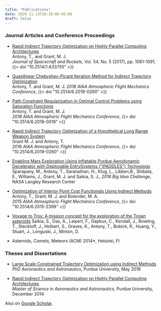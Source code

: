 ```yaml
---
title: "Publications"
date: 2020-11-13T20:10:00-05:00
draft: false
---
```


### Journal Articles and Conference Proceedings
* [Rapid Indirect Trajectory Optimization on Highly Parallel Computing Architectures](/pdf/tantony_rapid_2017.pdf)  
Antony, T., and Grant, M. J.  
*Journal of Spacecraft and Rockets*, Vol. 54, No. 5 (2017), pp. 1081-1091, {{< doi "10.2514/1.A33755" >}}

* [Quasilinear Chebyshev-Picard Iteration Method for Indirect Trajectory Optimization](/pdf/tantony_qcpi_2019.pdf)  
Antony, T. and Grant, M. J.
*2018 AIAA Atmospheric Flight Mechanics Conference*, {{< doi "10.2514/6.2019-0260" >}}

* [Path Constraint Regularization in Optimal Control Problems using Saturation Functions](/pdf/tantony_satfcn_2018.pdf)  
Antony, T. and Grant, M. J.  
*2018 AIAA Atmospheric Flight Mechanics Conference*, {{< doi "10.2514/6.2018-0018" >}}

* [Rapid Indirect Trajectory Optimization of a Hypothetical Long Range Weapon System](/pdf/grant_longrange_2016.pdf)  
Grant M. J. and Antony, T.  
*2016 AIAA Atmospheric Flight Mechanics Conference*, {{< doi "10.2514/6.2019-0260" >}}

* [Enabling Mars Exploration Using inflatable Purdue Aerodynamic Decelerator with Deployable EntrySystems ("iPADDLES") Technology](/pdf/ipaddles_2016.pdf)  
Sparapany, M., Antony, T., Saranathan, H., Klug, L., Libben,B., Shibata, E., Williams, J., Grant, M. J. and Saikia, S. J., *2016 Big Idea Challenge*, NASA Langley Research Center

* [Optimization of Interior Point Cost Functionals Using Indirect Methods](/pdf/tantony_ipcost_2015.pdf)  
Antony, T., Grant, M. J. and Bolender, M. A.  
*2015 AIAA Atmospheric Flight Mechanics Conference*, {{< doi "10.2514/6.2015-2399" >}}

* [Voyage to Troy: A mission concept for the exploration of the Trojan asteroids](http://ui.adsabs.harvard.edu/abs/2014acm..conf..461S/abstract)
Saikia, S., Das, A., Laipert, F., Dapkus, C., Kendall, J., Bowling, T., Steckloff, J., Holbert, S., Graves, K., Antony, T., Bobick, R., Huang, Y., Stuart, J., Longuski, J., Minton, D.

* Asteroids, Comets, Meteors (ACM) 2014*, Helsinki, FI

<!-- * "A Generalized Adaptive Chebyshev-Picard Iteration Method for Solution to Two-Point Boundary Value Problems", Antony, T. and Grant, M.J., *3rd Annual Meeting of the AFRL Mathematical Modeling and Optimization Institute*, Shalimar FL, 27-31 Jul. 2015 -->


### Theses and Dissertations

* [Large Scale Constrained Trajectory Optimization using Indirect Methods](/pdf/tantony_phdthesis.pdf)  
*PhD Aeronautics and Astronautics*, Purdue University, May 2018

* [Rapid Indirect Trajectory Optimization on Highly Parallel Computing Architectures](/pdf/tantony_msthesis.pdf)  
*Master of Science in Aeronautics and Astronautics*, Purdue University, December 2014

Also on [Google Scholar](https://scholar.google.com/citations?hl=en&user=UxT0v5MAAAAJ).